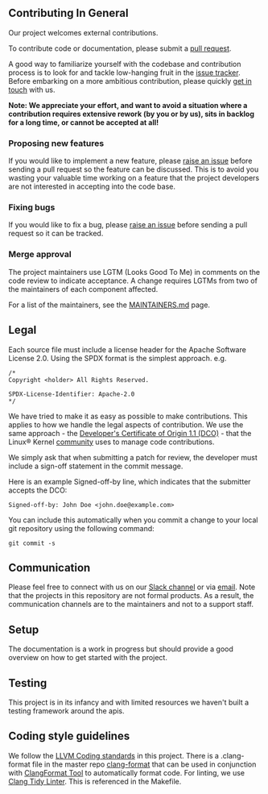 ## Contributing In General
Our project welcomes external contributions. 

To contribute code or documentation, please submit a [pull request](https://github.com/sysflow-telemetry/sf-apis/pulls).

A good way to familiarize yourself with the codebase and contribution process is
to look for and tackle low-hanging fruit in the [issue tracker](https://github.com/sysflow-telemetry/sf-apis/issues).
Before embarking on a more ambitious contribution, please quickly [get in touch](#communication) with us.

**Note: We appreciate your effort, and want to avoid a situation where a contribution
requires extensive rework (by you or by us), sits in backlog for a long time, or
cannot be accepted at all!**

### Proposing new features

If you would like to implement a new feature, please [raise an issue](https://github.com/sysflow-telemetry/sf-apis/issues)
before sending a pull request so the feature can be discussed. This is to avoid
you wasting your valuable time working on a feature that the project developers
are not interested in accepting into the code base.

### Fixing bugs

If you would like to fix a bug, please [raise an issue](https://github.com/sysflow-telemetry/sf-apis/issues) before sending a
pull request so it can be tracked.

### Merge approval

The project maintainers use LGTM (Looks Good To Me) in comments on the code
review to indicate acceptance. A change requires LGTMs from two of the
maintainers of each component affected.

For a list of the maintainers, see the [MAINTAINERS.md](MAINTAINERS.md) page.

## Legal

Each source file must include a license header for the Apache
Software License 2.0. Using the SPDX format is the simplest approach.
e.g.

```
/*
Copyright <holder> All Rights Reserved.

SPDX-License-Identifier: Apache-2.0
*/
```

We have tried to make it as easy as possible to make contributions. This
applies to how we handle the legal aspects of contribution. We use the
same approach - the [Developer's Certificate of Origin 1.1 (DCO)](https://github.com/hyperledger/fabric/blob/master/docs/source/DCO1.1.txt) - that the Linux® Kernel [community](https://elinux.org/Developer_Certificate_Of_Origin)
uses to manage code contributions.

We simply ask that when submitting a patch for review, the developer
must include a sign-off statement in the commit message.

Here is an example Signed-off-by line, which indicates that the
submitter accepts the DCO:

```
Signed-off-by: John Doe <john.doe@example.com>
```

You can include this automatically when you commit a change to your
local git repository using the following command:

```
git commit -s
```

## Communication
Please feel free to connect with us on our [Slack channel](https://join.slack.com/t/sysflow-telemetry/shared_invite/enQtODA5OTA3NjE0MTAzLTlkMGJlZDQzYTc3MzhjMzUwNDExNmYyNWY0NWIwODNjYmRhYWEwNGU0ZmFkNGQ2NzVmYjYxMWFjYTM1MzA5YWQ) or
via [email](mailto:sysflow@us.ibm.com). Note that the projects in this repository are not formal products. As a result, the communication channels are to the maintainers and not to a support staff.

## Setup

The documentation is a work in progress but should provide a good overview on how to get started with the project.  

## Testing

This project is in its infancy and with limited resources we haven't built a testing framework around the apis. 


## Coding style guidelines
We follow the [LLVM Coding standards](https://llvm.org/docs/CodingStandards.html) in this project.   There is a .clang-format file in the master repo [clang-format](https://github.com/sysflow-telemetry/sf-collector/blob/master/src/.clang-format) that can be used in conjunction with [ClangFormat Tool](https://clang.llvm.org/docs/ClangFormat.html) to automatically format code. For linting,
we use [Clang Tidy Linter](https://clang.llvm.org/extra/clang-tidy/).  This is referenced in the Makefile.
